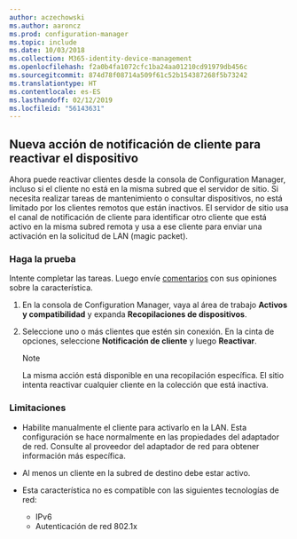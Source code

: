 ```yaml
---
author: aczechowski
ms.author: aaroncz
ms.prod: configuration-manager
ms.topic: include
ms.date: 10/03/2018
ms.collection: M365-identity-device-management
ms.openlocfilehash: f2a0b4fa1072cfc1ba24aa01210cd91979db456c
ms.sourcegitcommit: 874d78f08714a509f61c52b154387268f5b73242
ms.translationtype: HT
ms.contentlocale: es-ES
ms.lasthandoff: 02/12/2019
ms.locfileid: "56143631"
---
```

## <a name="bkmk_wakeup"></a> Nueva acción de notificación de cliente para reactivar el dispositivo
<!--1317364-->

Ahora puede reactivar clientes desde la consola de Configuration Manager, incluso si el cliente no está en la misma subred que el servidor de sitio. Si necesita realizar tareas de mantenimiento o consultar dispositivos, no está limitado por los clientes remotos que están inactivos. El servidor de sitio usa el canal de notificación de cliente para identificar otro cliente que está activo en la misma subred remota y usa a ese cliente para enviar una activación en la solicitud de LAN (magic packet).


### <a name="try-it-out"></a>Haga la prueba

Intente completar las tareas. Luego envíe [comentarios](/sccm/core/understand/find-help#product-feedback) con sus opiniones sobre la característica.

1. En la consola de Configuration Manager, vaya al área de trabajo **Activos y compatibilidad** y expanda **Recopilaciones de dispositivos**.  

2. Seleccione uno o más clientes que estén sin conexión. En la cinta de opciones, seleccione **Notificación de cliente** y luego **Reactivar**.  

    > [!Note]  
    > La misma acción está disponible en una recopilación específica. El sitio intenta reactivar cualquier cliente en la colección que está inactiva.  


### <a name="limitations"></a>Limitaciones

- Habilite manualmente el cliente para activarlo en la LAN. Esta configuración se hace normalmente en las propiedades del adaptador de red. Consulte al proveedor del adaptador de red para obtener información más específica.  

- Al menos un cliente en la subred de destino debe estar activo. 

- Esta característica no es compatible con las siguientes tecnologías de red:  
    - IPv6
    - Autenticación de red 802.1x 


